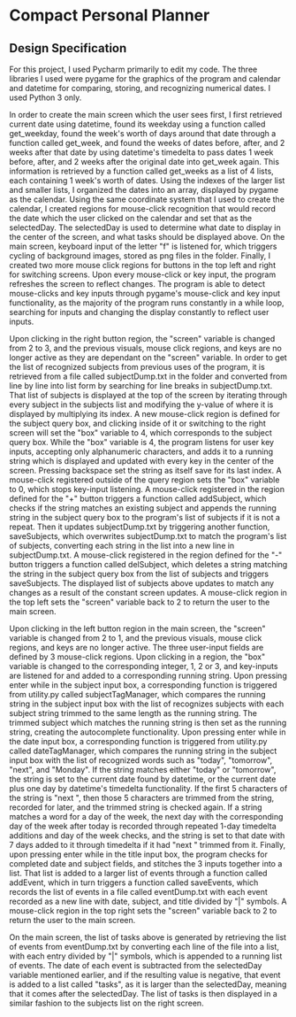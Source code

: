 # Compact Personal Planner

## Design Specification

For this project, I used Pycharm primarily to edit my code. The three libraries I used were pygame for the graphics of the program and calendar and datetime for comparing, storing, and recognizing numerical dates. I used Python 3 only.

In order to create the main screen which the user sees first, I first retrieved current date using datetime, found its weekday using a function called get_weekday, found the week's worth of days around that date through a function called get_week, and found the weeks of dates before, after, and 2 weeks after that date by using datetime's timedelta to pass dates 1 week before, after, and 2 weeks after the original date into get_week again. This information is retrieved by a function called get_weeks as a list of 4 lists, each containing 1 week's worth of dates. Using the indexes of the larger list and smaller lists, I organized the dates into an array, displayed by pygame as the calendar. Using the same coordinate system that I used to create the calendar, I created regions for mouse-click recognition that would record the date which the user clicked on the calendar and set that as the selectedDay. The selectedDay is used to determine what date to display in the center of the screen, and what tasks should be displayed above. On the main screen, keyboard input of the letter "f" is listened for, which triggers cycling of background images, stored as png files in the folder. Finally, I created two more mouse click regions for buttons in the top left and right for switching screens. Upon every mouse-click or key input, the program refreshes the screen to reflect changes. The program is able to detect mouse-clicks and key inputs through pygame's mouse-click and key input functionality, as the majority of the program runs constantly in a while loop, searching for inputs and changing the display constantly to reflect user inputs.

Upon clicking in the right button region, the "screen" variable is changed from 2 to 3, and the previous visuals, mouse click regions, and keys are no longer active as they are dependant on the "screen" variable. In order to get the list of recognized subjects from previous uses of the program, it is retrieved from a file called subjectDump.txt in the folder and converted from line by line into list form by searching for line breaks in subjectDump.txt. That list of subjects is displayed at the top of the screen by iterating through every subject in the subjects list and modifying the y-value of where it is displayed by multiplying its index. A new mouse-click region is defined for the subject query box, and clicking inside of it or switching to the right screen will set the "box" variable to 4, which corresponds to the subject query box. While the "box" variable is 4, the program listens for user key inputs, accepting only alphanumeric characters, and adds it to a running string which is displayed and updated with every key in the center of the screen. Pressing backspace set the string as itself save for its last index. A mouse-click registered outside of the query region sets the "box" variable to 0, which stops key-input listening. A mouse-click registered in the region defined for the "+" button triggers a function called addSubject, which checks if the string matches an existing subject and appends the running string in the subject query box to the program's list of subjects if it is not a repeat. Then it updates subjectDump.txt by triggering another function, saveSubjects, which overwrites subjectDump.txt to match the program's list of subjects, converting each string in the list into a new line in subjectDump.txt.  A mouse-click registered in the region defined for the "-" button triggers a function called delSubject, which deletes a string matching the string in the subject query box from the list of subjects and triggers saveSubjects. The displayed list of subjects above updates to match any changes as a result of the constant screen updates. A mouse-click region in the top left sets the "screen" variable back to 2 to return the user to the main screen.

Upon clicking in the left button region in the main screen, the "screen" variable is changed from 2 to 1, and the previous visuals, mouse click regions, and keys are no longer active. The three user-input fields are defined by 3 mouse-click regions. Upon clicking in a region, the "box" variable is changed to the corresponding integer, 1, 2 or 3, and key-inputs are listened for and added to a corresponding running string. Upon pressing enter while in the subject input box, a corresponding function is triggered from utility.py called subjectTagManager, which compares the running string in the subject input box with the list of recognizes subjects with each subject string trimmed to the same length as the running string. The trimmed subject which matches the running string is then set as the running string, creating the autocomplete functionality. Upon pressing enter while in the date input box, a corresponding function is triggered from utility.py called dateTagManager, which compares the running string in the subject input box with the list of recognized words such as "today", "tomorrow", "next", and "Monday". If the string matches either "today" or "tomorrow", the string is set to the current date found by datetime, or the current date plus one day by datetime's timedelta functionality. If the first 5 characters of the string is "next ", then those 5 characters are trimmed from the string, recorded for later, and the trimmed string is checked again. If a string matches a word for a day of the week, the next day with the corresponding day of the week after today is recorded through repeated 1-day timedelta additions and day of the week checks, and the string is set to that date with 7 days added to it through timedelta if it had "next " trimmed from it. Finally, upon pressing enter while in the title input box, the program checks for completed date and subject fields, and stitches the 3 inputs together into a list. That list is added to a larger list of events through a function called addEvent, which in turn triggers a function called saveEvents, which records the list of events in a file called eventDump.txt with each event recorded as a new line with date, subject, and title divided by "|" symbols. A mouse-click region in the top right sets the "screen" variable back to 2 to return the user to the main screen.

On the main screen, the list of tasks above is generated by retrieving the list of events from eventDump.txt by converting each line of the file into a list, with each entry divided by "|" symbols, which is appended to a running list of events. The date of each event is subtracted from the selectedDay variable mentioned earlier, and if the resulting value is negative, that event is added to a list called "tasks", as it is larger than the selectedDay, meaning that it comes after the selectedDay. The list of tasks is then displayed in a similar fashion to the subjects list on the right screen.
